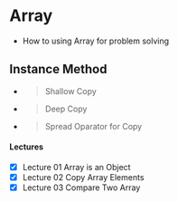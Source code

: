 # Array 
- How to using Array for problem solving

## Instance Method
- > Shallow Copy
- > Deep Copy
- > Spread Oparator for Copy


#### Lectures
- [x] Lecture 01 Array is an Object
- [x] Lecture 02 Copy Array Elements
- [x] Lecture 03 Compare Two Array